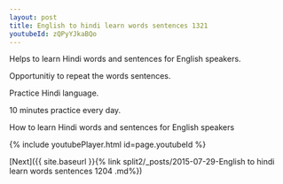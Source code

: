 ```yaml
---
layout: post
title: English to hindi learn words sentences 1321 
youtubeId: zQPyYJkaBQo
---
```

 
 
Helps to learn Hindi words and sentences for English speakers.

Opportunitiy to repeat the words sentences. 

Practice Hindi language. 
 
10 minutes practice every day. 
 
How to learn Hindi words and sentences for English speakers 
 
{% include youtubePlayer.html id=page.youtubeId %}
 
 
[Next]({{ site.baseurl }}{% link  split2/_posts/2015-07-29-English to hindi learn words sentences 1204 .md%})
 
